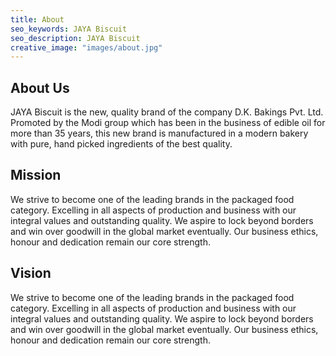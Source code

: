 ```yaml
---
title: About
seo_keywords: JAYA Biscuit
seo_description: JAYA Biscuit
creative_image: "images/about.jpg"
---
```


## About Us

JAYA Biscuit is the new, quality brand of the company D.K. Bakings Pvt. Ltd. Promoted by the Modi group which has been in the business of edible oil for more than 35 years, this new brand is manufactured in a modern bakery with pure, hand picked ingredients of the best quality.

## Mission

We strive to become one of the leading brands in the packaged food category. Excelling in all aspects of production and business with our integral values and outstanding quality. We aspire to lock beyond borders and win over goodwill in the global market eventually. Our business ethics, honour and dedication remain our core strength.

## Vision

We strive to become one of the leading brands in the packaged food category. Excelling in all aspects of production and business with our integral values and outstanding quality. We aspire to lock beyond borders and win over goodwill in the global market eventually. Our business ethics, honour and dedication remain our core strength.


